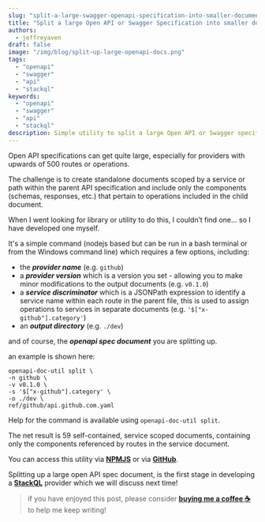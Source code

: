 ```yaml
---
slug: "split-a-large-swagger-openapi-specification-into-smaller-documents"
title: "Split a large Open API or Swagger Specification into smaller documents"
authors:	
  - jeffreyaven
draft: false
image: "/img/blog/split-up-large-openapi-docs.png"
tags: 
  - "openapi"
  - "swagger"
  - "api"
  - "stackql"
keywords:	
  - "openapi"
  - "swagger"
  - "api"
  - "stackql"
description: Simple utility to split a large Open API or Swagger specification into smaller documents.
---
```


Open API specifications can get quite large, especially for providers with upwards of 500 routes or operations.  

The challenge is to create standalone documents scoped by a service or path within the parent API specification and include only the components (schemas, responses, etc.) that pertain to operations included in the child document.  

When I went looking for library or utility to do this, I couldn’t find one... so I have developed one myself.  

It's a simple command (nodejs based but can be run in a bash terminal or from the Windows command line) which requires a few options, including:  

- the __*provider name*__ (e.g. `github`)
- a __*provider version*__ which is a version you set - allowing you to make minor modifications to the output documents (e.g. `v0.1.0`)
- a __*service discriminator*__ which is a JSONPath expression to identify a service name within each route in the parent file, this is used to assign operations to services in separate documents (e.g. `'$["x-github"].category'`)
- an __*output directory*__ (e.g. `./dev`)

and of course, the __*openapi spec document*__ you are splitting up.

an example is shown here:

```
openapi-doc-util split \
-n github \
-v v0.1.0 \
-s '$["x-github"].category' \
-o ./dev \
ref/github/api.github.com.yaml
```

Help for the command is available using `openapi-doc-util split`.  

The net result is 59 self-contained, service scoped documents, containing only the components referenced by routes in the service document.

You can access this utility via [__NPMJS__](https://www.npmjs.com/package/@stackql/openapi-doc-util) or via [__GitHub__](https://github.com/stackql/openapi-doc-util).  

Splitting up a large open API spec document, is the first stage in developing a [__StackQL__](https://github.com/stackql/stackql) provider which we will discuss next time!

> if you have enjoyed this post, please consider [__buying me a coffee ☕__](https://www.buymeacoffee.com/jeffreyaven) to help me keep writing!